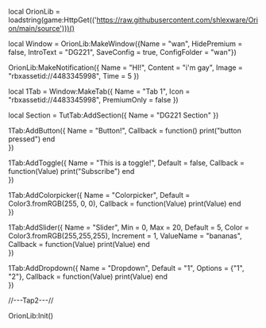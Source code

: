 local OrionLib = loadstring(game:HttpGet(('https://raw.githubusercontent.com/shlexware/Orion/main/source')))()

local Window = OrionLib:MakeWindow({Name = "wan", HidePremium = false,
    IntroText = "DG221", SaveConfig = true, ConfigFolder = "wan"})

OrionLib:MakeNotification({
 Name = "HI!",
 Content = "i'm gay",
 Image = "rbxassetid://4483345998",
 Time = 5
})

local 1Tab = Window:MakeTab({
 Name = "Tab 1",
 Icon = "rbxassetid://4483345998",
 PremiumOnly = false
})

local Section = TutTab:AddSection({
 Name = "DG221 Section"
})

1Tab:AddButton({
 Name = "Button!",
 Callback = function()
        print("button pressed")
   end    
})

1Tab:AddToggle({
 Name = "This is a toggle!",
 Default = false,
 Callback = function(Value)
  print("Subscribe")
 end    
})

1Tab:AddColorpicker({
 Name = "Colorpicker",
 Default = Color3.fromRGB(255, 0, 0),
 Callback = function(Value)
  print(Value)
 end   
})

1Tab:AddSlider({
 Name = "Slider",
 Min = 0,
 Max = 20,
 Default = 5,
 Color = Color3.fromRGB(255,255,255),
 Increment = 1,
 ValueName = "bananas",
 Callback = function(Value)
  print(Value)
 end    
})

1Tab:AddDropdown({
 Name = "Dropdown",
 Default = "1",
 Options = {"1", "2"},
 Callback = function(Value)
  print(Value)
 end    
})

//---Tap2---//



OrionLib:Init()
